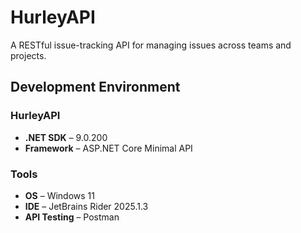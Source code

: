# HurleyAPI

A RESTful issue-tracking API for managing issues across teams and projects.

## Development Environment

### HurleyAPI
- **.NET SDK** – 9.0.200
- **Framework** – ASP.NET Core Minimal API

### Tools
- **OS** – Windows 11
- **IDE** – JetBrains Rider 2025.1.3
- **API Testing** – Postman
